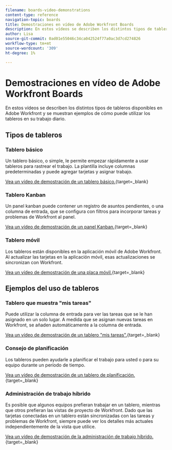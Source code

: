 ```yaml
---
filename: boards-video-demonstrations
content-type: reference
navigation-topic: boards
title: Demostraciones en vídeo de Adobe Workfront Boards
description: En estos vídeos se describen los distintos tipos de tableros disponibles en Adobe Workfront y se muestran ejemplos de cómo puede utilizar los tableros en su trabajo diario.
author: Lisa
source-git-commit: 0ad01e55046c34ca042524f77a0ac3d7cd274826
workflow-type: tm+mt
source-wordcount: '309'
ht-degree: 1%

---
```


# Demostraciones en vídeo de Adobe Workfront Boards

En estos vídeos se describen los distintos tipos de tableros disponibles en Adobe Workfront y se muestran ejemplos de cómo puede utilizar los tableros en su trabajo diario.

## Tipos de tableros

### Tablero básico

Un tablero básico, o simple, le permite empezar rápidamente a usar tableros para rastrear el trabajo. La plantilla incluye columnas predeterminadas y puede agregar tarjetas y asignar trabajo.

[Vea un vídeo de demostración de un tablero básico.](https://video.tv.adobe.com/v/3416382/){target=_blank}

### Tablero Kanban

Un panel kanban puede contener un registro de asuntos pendientes, o una columna de entrada, que se configura con filtros para incorporar tareas y problemas de Workfront al panel.

[Vea un vídeo de demostración de un panel Kanban.](https://video.tv.adobe.com/v/3416383/){target=_blank}

### Tablero móvil

Los tableros están disponibles en la aplicación móvil de Adobe Workfront. Al actualizar las tarjetas en la aplicación móvil, esas actualizaciones se sincronizan con Workfront.

[Vea un vídeo de demostración de una placa móvil.](https://video.tv.adobe.com/v/3416379/){target=_blank}

## Ejemplos del uso de tableros

### Tablero que muestra &quot;mis tareas&quot;

Puede utilizar la columna de entrada para ver las tareas que se le han asignado en un solo lugar. A medida que se asignan nuevas tareas en Workfront, se añaden automáticamente a la columna de entrada.

[Vea un vídeo de demostración de un tablero &quot;mis tareas&quot;.](https://video.tv.adobe.com/v/3416378/){target=_blank}

### Consejo de planificación

Los tableros pueden ayudarle a planificar el trabajo para usted o para su equipo durante un período de tiempo.

[Vea un vídeo de demostración de un tablero de planificación.](https://video.tv.adobe.com/v/3416380/){target=_blank}

### Administración de trabajo híbrido

Es posible que algunos equipos prefieran trabajar en un tablero, mientras que otros prefieran las vistas de proyecto de Workfront. Dado que las tarjetas conectadas en un tablero están sincronizadas con las tareas y problemas de Workfront, siempre puede ver los detalles más actuales independientemente de la vista que utilice.

[Vea un vídeo de demostración de la administración de trabajo híbrido.](https://video.tv.adobe.com/v/3416381/){target=_blank}
